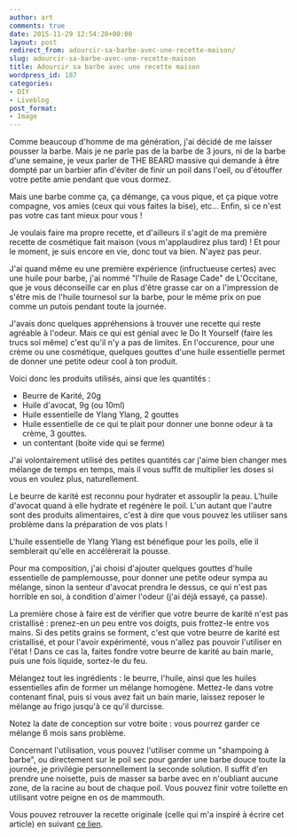 ```yaml
---
author: art
comments: true
date: 2015-11-29 12:54:20+00:00
layout: post
redirect_from: adourcir-sa-barbe-avec-une-recette-maison/
slug: adourcir-sa-barbe-avec-une-recette-maison
title: Adourcir sa barbe avec une recette maison
wordpress_id: 187
categories:
- DIY
- Liveblog
post_format:
- Image
---
```


Comme beaucoup d'homme de ma génération, j'ai décidé de me laisser pousser la barbe. Mais je ne parle pas de la barbe de 3 jours, ni de la barbe d'une semaine, je veux parler de THE BEARD massive qui demande à être dompté par un barbier afin d'éviter de finir un poil dans l'oeil, ou d'étouffer votre petite amie pendant que vous dormez.

Mais une barbe comme ça, ça démange, ça vous pique, et ça pique votre compagne, vos amies (ceux qui vous faites la bise), etc... Enfin, si ce n'est pas votre cas tant mieux pour vous !

Je voulais faire ma propre recette, et d'ailleurs il s'agit de ma première recette de cosmétique fait maison (vous m'applaudirez plus tard) ! Et pour le moment, je suis encore en vie, donc tout va bien. N'ayez pas peur.

J'ai quand même eu une première expérience (infructueuse certes) avec une huile pour barbe, j'ai nommé "l'huile de Rasage Cade" de L'Occitane, que je vous déconseille car en plus d'être grasse car on a l'impression de s'être mis de l'huile tournesol sur la barbe, pour le même prix on pue comme un putois pendant toute la journée.

J'avais donc quelques appréhensions à trouver une recette qui reste agréable à l'odeur. Mais ce qui est génial avec le Do It Yourself (faire les trucs soi même) c'est qu'il n'y a pas de limites. En l'occurence, pour une crème ou une cosmétique, quelques gouttes d'une huile essentielle permet de donner une petite odeur cool à ton produit.

Voici donc les produits utilisés, ainsi que les quantités :





  * Beurre de Karité, 20g
  * Huile d'avocat, 9g (ou 10ml)
  * Huile essentielle de Ylang Ylang, 2 gouttes
  * Huile essentielle de ce qui te plait pour donner une bonne odeur à ta crème, 3 gouttes.
  * un contentant (boite vide qui se ferme)



J'ai volontairement utilisé des petites quantités car j'aime bien changer mes mélange de temps en temps, mais il vous suffit de multiplier les doses si vous en voulez plus, naturellement.

Le beurre de karité est reconnu pour hydrater et assouplir la peau. L'huile d'avocat quand à elle hydrate et regénère le poil. L'un autant que l'autre sont des produits alimentaires, c'est à dire que vous pouvez les utiliser sans problème dans la préparation de vos plats !

L'huile essentielle de Ylang Ylang est bénéfique pour les poils, elle il semblerait qu'elle en accélèrerait la pousse.

Pour ma composition, j'ai choisi d'ajouter quelques gouttes d'huile essentielle de pamplemousse, pour donner une petite odeur sympa au mélange, sinon la senteur d'avocat prendra le dessus, ce qui n'est pas horrible en soi, à condition d'aimer l'odeur (j'ai déjà essayé, ça passe).

La première chose à faire est de vérifier que votre beurre de karité n'est pas cristallisé : prenez-en un peu entre vos doigts, puis frottez-le entre vos mains. Si des petits grains se forment, c'est que votre beurre de karité est cristallisé, et pour l'avoir expérimenté, vous n'allez pas pouvoir l'utiliser en l'état ! Dans ce cas la, faites fondre votre beurre de karité au bain marie, puis une fois liquide, sortez-le du feu.

Mélangez tout les ingrédients : le beurre, l'huile, ainsi que les huiles essentielles afin de former un mélange homogène. Mettez-le dans votre contenant final, puis si vous avez fait un bain marie, laissez reposer le mélange au frigo jusqu'à ce qu'il durcisse.

Notez la date de conception sur votre boite : vous pourrez garder ce mélange 6 mois sans problème.

Concernant l'utilisation, vous pouvez l'utiliser comme un "shampoing à barbe", ou directement sur le poil sec pour garder une barbe douce toute la journée, je privilégie personnellement la seconde solution. Il suffit d'en prendre une noisette, puis de masser sa barbe avec en n'oubliant aucune zone, de la racine au bout de chaque poil. Vous pouvez finir votre toilette en utilisant votre peigne en os de mammouth.

Vous pouvez retrouver la recette originale (celle qui m'a inspiré à écrire cet article) en suivant [ce lien](http://belle-naturelle.com/2014/05/01/adoucir-sa-barbe/).
